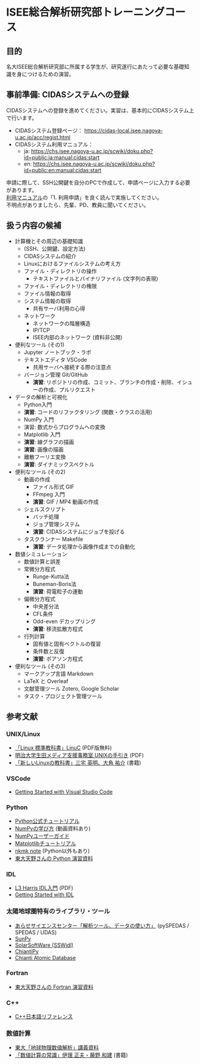 # ISEE総合解析研究部トレーニングコース

## 目的

名大ISEE総合解析研究部に所属する学生が、研究遂行にあたって必要な基礎知識を身につけるための演習。

## 事前準備: CIDASシステムへの登録

CIDASシステムへの登録を進めてください。実習は、基本的にCIDASシステム上で行います。  

- CIDASシステム登録ページ： <https://cidas-local.isee.nagoya-u.ac.jp/acc/regist.html>
- CIDASシステム利用マニュアル：
  - ja: <https://chs.isee.nagoya-u.ac.jp/scwiki/doku.php?id=public:ja:manual:cidas:start>
  - en: <https://chs.isee.nagoya-u.ac.jp/scwiki/doku.php?id=public:en:manual:cidas:start>

申請に際して、SSH公開鍵を自分のPCで作成して、申請ページに入力する必要があります。  
[利用マニュアル](https://chs.isee.nagoya-u.ac.jp/scwiki/doku.php?id=public:ja:manual:cidas:start)の「1. 利用申請」を良く読んで実施してください。  
不明点がありましたら、先輩、PD、教員に聞いてください。

## 扱う内容の候補

- 計算機とその周辺の基礎知識
  - (SSH、公開鍵、設定方法)
  - CIDASシステムの紹介
  - Linuxにおけるファイルシステムの考え方
  - ファイル・ディレクトリの操作
    - テキストファイルとバイナリファイル (文字列の表現)
  - ファイル・ディレクトリの権限
  - ファイル情報の取得
  - システム情報の取得
    - 共有サーバ利用の心得
  - ネットワーク
    - ネットワークの階層構造
    - IP/TCP
    - ISEE内部のネットワーク (資料非公開)
- 便利なツール (その1)
  - Jupyter ノートブック・ラボ
  - テキストエディタ VSCode
    - 共用サーバへ接続する際の注意点
  - バージョン管理 Git/GitHub
    - **演習**: リポジトリの作成、コミット、ブランチの作成・削除、イシューの作成、プルリクエスト
- データの解析と可視化
  - Python入門
  - **演習**: コードのリファクタリング (関数・クラスの活用)
  - NumPy 入門
  - 演習: 数式からプログラムへの変換
  - Matplotlib 入門
  - **演習**: 線グラフの描画
  - **演習**: 画像の描画
  - 離散フーリエ変換
  - **演習**: ダイナミックスペクトル
- 便利なツール (その2)
  - 動画の作成
    - ファイル形式 GIF
    - FFmpeg 入門
    - **演習**: GIF / MP4 動画の作成
  - シェルスクリプト
    - バッチ処理
    - ジョブ管理システム
    - **演習**: CIDASシステムにジョブを投げる
  - タスクランナー Makefile
    - **演習**: データ処理から画像作成までの自動化
- 数値シミュレーション
  - 数値計算と誤差
  - 常微分方程式
    - Runge-Kutta法
    - Buneman-Boris法
    - **演習**: 荷電粒子の運動
  - 偏微分方程式
    - 中央差分法
    - CFL条件
    - Odd-even デカップリング
    - **演習**: 移流拡散方程式
  - 行列計算
    - 固有値と固有ベクトルの復習
    - 条件数と反復
    - **演習**: ポアソン方程式
- 便利なツール (その3)
  - マークアップ言語 Markdown
  - LaTeX と Overleaf
  - 文献管理ツール Zotero, Google Scholar
  - タスク・プロジェクト管理ツール

## 参考文献

### UNIX/Linux

- [「Linux 標準教科書」LinuC](https://linuc.org/textbooks/linux/) (PDF版無料)
- [明治大学生田メディア支援事務室 UNIXの手引き](https://www.meiji.ac.jp/isys/doc/UNIX2019.pdf) (PDF)
- [「新しいLinuxの教科書」三宅 英明、大角 祐介](https://www.sbcr.jp/product/4797380941/) (書籍)

### VSCode

- [Getting Started with Visual Studio Code](https://code.visualstudio.com/docs/introvideos/basics)

### Python

- [Python公式チュートリアル](https://docs.python.org/ja/3/tutorial/)
- [NumPyの学び方](https://numpy.org/ja/learn/) (動画資料あり)
- [NumPyユーザーガイド](https://numpy.org/doc/stable/user/index.html)
- [Matplotlibチュートリアル](https://matplotlib.org/stable/tutorials/index.html)
- [nkmk note](https://note.nkmk.me/) (Python以外もあり)
- [東大天野さんの Python 演習資料](https://amanotk.github.io/python-resume-public/)

### IDL

- [L3 Harris IDL入門](https://nv5geospatialsoftware.co.jp/Portals/74/VIS_JAPAN/documents/IDL88_training.pdf) (PDF)
- [Getting Started with IDL](https://www.nv5geospatialsoftware.com/docs/Getting_Started.html)

### 太陽地球圏特有のライブラリ・ツール

- [あらせサイエンスセンター「解析ツール、データの使い方」](https://ergsc.isee.nagoya-u.ac.jp/data_info/howto.shtml.ja) (pySPEDAS / SPEDAS / UDAS)
- [SunPy](https://sunpy.org/)
- [SolarSoftWare (SSWidl)](https://www.lmsal.com/solarsoft/)
- [ChiantiPy](https://chiantipy.readthedocs.io/en/latest/)
- [Chianti Atomic Database](http://chiantidatabase.org/)

### Fortran

- [東大天野さんの Fortran 演習資料](https://amanotk.github.io/fortran-resume-public/)

### C++

- [C++日本語リファレンス](https://cpprefjp.github.io/)

### 数値計算

- [東大「地球物理数値解析」講義資料](https://github.com/amanotk/numerical-geophysics)
- [「数値計算の常識」伊理 正夫・藤野 和建](https://www.kyoritsu-pub.co.jp/bookdetail/9784320013438) (書籍)

